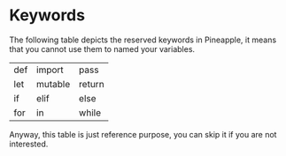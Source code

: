 # Keywords

The following table depicts the reserved keywords in Pineapple, it means that you cannot use them to named your variables.  

||||
|--|--|--|
|def|import|pass|
|let|mutable|return|
|if|elif|else|
|for|in|while|

Anyway, this table is just reference purpose, you can skip it if you are not interested.